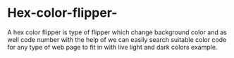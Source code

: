 # Hex-color-flipper-
A hex color flipper is type of flipper
which change background color and as well 
code number with the help of we can easily 
search suitable color code for any type of web
page to fit in with live  light and dark colors
example.
